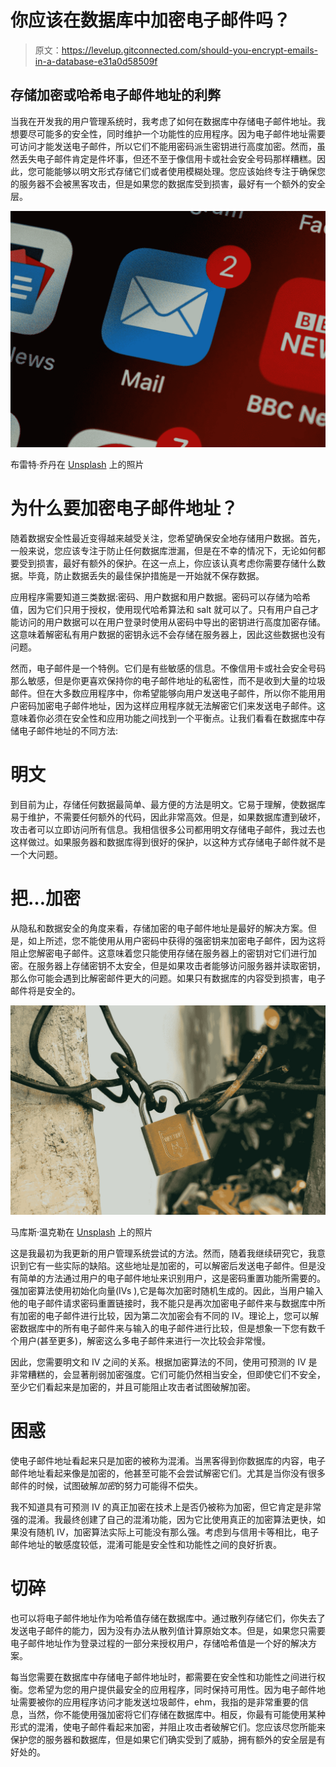 # 你应该在数据库中加密电子邮件吗？

> 原文：<https://levelup.gitconnected.com/should-you-encrypt-emails-in-a-database-e31a0d58509f>

## 存储加密或哈希电子邮件地址的利弊

当我在开发我的用户管理系统时，我考虑了如何在数据库中存储电子邮件地址。我想要尽可能多的安全性，同时维护一个功能性的应用程序。因为电子邮件地址需要可访问才能发送电子邮件，所以它们不能用密码派生密钥进行高度加密。然而，虽然丢失电子邮件肯定是件坏事，但还不至于像信用卡或社会安全号码那样糟糕。因此，您可能能够以明文形式存储它们或者使用模糊处理。您应该始终专注于确保您的服务器不会被黑客攻击，但是如果您的数据库受到损害，最好有一个额外的安全层。

![](img/bfbbb86412ed7b1d0496fae6854fdab8.png)

布雷特·乔丹在 [Unsplash](https://unsplash.com?utm_source=medium&utm_medium=referral) 上的照片

# 为什么要加密电子邮件地址？

随着数据安全性最近变得越来越受关注，您希望确保安全地存储用户数据。首先，一般来说，您应该专注于防止任何数据库泄漏，但是在不幸的情况下，无论如何都要受到损害，最好有额外的保护。在这一点上，你应该认真考虑你需要存储什么数据。毕竟，防止数据丢失的最佳保护措施是一开始就不保存数据。

应用程序需要知道三类数据:密码、用户数据和用户数据。密码可以存储为哈希值，因为它们只用于授权，使用现代哈希算法和 salt 就可以了。只有用户自己才能访问的用户数据可以在用户登录时使用从密码中导出的密钥进行高度加密存储。这意味着解密私有用户数据的密钥永远不会存储在服务器上，因此这些数据也没有问题。

然而，电子邮件是一个特例。它们是有些敏感的信息。不像信用卡或社会安全号码那么敏感，但是你更喜欢保持你的电子邮件地址的私密性，而不是收到大量的垃圾邮件。但在大多数应用程序中，你希望能够向用户发送电子邮件，所以你不能用用户密码加密电子邮件地址，因为这样应用程序就无法解密它们来发送电子邮件。这意味着你必须在安全性和应用功能之间找到一个平衡点。让我们看看在数据库中存储电子邮件地址的不同方法:

# 明文

到目前为止，存储任何数据最简单、最方便的方法是明文。它易于理解，使数据库易于维护，不需要任何额外的代码，因此非常高效。但是，如果数据库遭到破坏，攻击者可以立即访问所有信息。我相信很多公司都用明文存储电子邮件，我过去也这样做过。如果服务器和数据库得到很好的保护，以这种方式存储电子邮件就不是一个大问题。

# 把…加密

从隐私和数据安全的角度来看，存储加密的电子邮件地址是最好的解决方案。但是，如上所述，您不能使用从用户密码中获得的强密钥来加密电子邮件，因为这将阻止您解密电子邮件。这意味着您只能使用存储在服务器上的密钥对它们进行加密。在服务器上存储密钥不太安全，但是如果攻击者能够访问服务器并读取密钥，那么你可能会遇到比解密邮件更大的问题。如果只有数据库的内容受到损害，电子邮件将是安全的。

![](img/95268e2931e79e568a2576f23ad20268.png)

马库斯·温克勒在 [Unsplash](https://unsplash.com?utm_source=medium&utm_medium=referral) 上的照片

这是我最初为我更新的用户管理系统尝试的方法。然而，随着我继续研究它，我意识到它有一些实际的缺陷。这些地址是加密的，可以解密后发送电子邮件。但是没有简单的方法通过用户的电子邮件地址来识别用户，这是密码重置功能所需要的。强加密算法使用初始化向量(IVs ),它是每次加密时随机生成的。因此，当用户输入他的电子邮件请求密码重置链接时，我不能只是再次加密电子邮件来与数据库中所有加密的电子邮件进行比较，因为第二次加密会有不同的 IV。理论上，您可以解密数据库中的所有电子邮件来与输入的电子邮件进行比较，但是想象一下您有数千个用户(甚至更多)，解密这么多电子邮件来进行一次比较会非常慢。

因此，您需要明文和 IV 之间的关系。根据加密算法的不同，使用可预测的 IV 是非常糟糕的，会显著削弱加密强度。它们可能仍然相当安全，但即使它们不安全，至少它们看起来是加密的，并且可能阻止攻击者试图破解加密。

# 困惑

使电子邮件地址看起来只是加密的被称为混淆。当黑客得到你数据库的内容，电子邮件地址看起来像是加密的，他甚至可能不会尝试解密它们。尤其是当你没有很多邮件的时候，试图破解*加密*的努力可能得不偿失。

我不知道具有可预测 IV 的真正加密在技术上是否仍被称为加密，但它肯定是非常强的混淆。我最终创建了自己的混淆功能，因为它比使用真正的加密算法更快，如果没有随机 IV，加密算法实际上可能没有那么强。考虑到与信用卡等相比，电子邮件地址的敏感度较低，混淆可能是安全性和功能性之间的良好折衷。

# 切碎

也可以将电子邮件地址作为哈希值存储在数据库中。通过散列存储它们，你失去了发送电子邮件的能力，因为没有办法从散列值计算原始文本。但是，如果您只需要电子邮件地址作为登录过程的一部分来授权用户，存储哈希值是一个好的解决方案。

每当您需要在数据库中存储电子邮件地址时，都需要在安全性和功能性之间进行权衡。您希望为您的用户提供最安全的应用程序，同时保持可用性。因为电子邮件地址需要被你的应用程序访问才能发送垃圾邮件，ehm，我指的是非常重要的信息，当然，你不能使用强加密将它们存储在数据库中。相反，你最有可能使用某种形式的混淆，使电子邮件看起来加密，并阻止攻击者破解它们。您应该尽您所能来保护您的服务器和数据库，但是如果它们确实受到了威胁，拥有额外的安全层是有好处的。